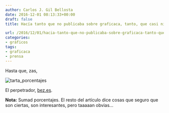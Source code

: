 ```yaml
---
author: Carlos J. Gil Bellosta
date: 2016-12-01 08:13:33+00:00
draft: false
title: Hacía tanto que no publicaba sobre graficaca, tanto, que casi ni me acordaba

url: /2016/12/01/hacia-tanto-que-no-publicaba-sobre-graficaca-tanto-que-casi-ni-me-acordaba/
categories:
- gráficos
tags:
- graficaca
- prensa
---
```


Hasta que, zas,

![tarta_porcentajes](/wp-uploads/2016/11/tarta_porcentajes.png)


El perpetrador, [bez.es](http://www.bez.es/950051653/anatomia-defraudador-hombres-directivos-mas-seis-anos-empresa.html).

**Nota:** Sumad porcentajes. El resto del artículo dice cosas que seguro que son ciertas, son interesantes, pero taaaaan obvias...
